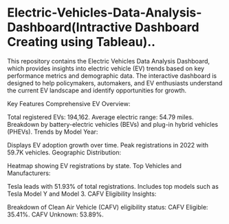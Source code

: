# Electric-Vehicles-Data-Analysis-Dashboard(Intractive Dashboard Creating using Tableau)..

This repository contains the Electric Vehicles Data Analysis Dashboard, which provides insights into electric vehicle (EV) trends based on key performance metrics and demographic data. The interactive dashboard is designed to help policymakers, automakers, and EV enthusiasts understand the current EV landscape and identify opportunities for growth.

Key Features
Comprehensive EV Overview:

Total registered EVs: 194,162.
Average electric range: 54.79 miles.
Breakdown by battery-electric vehicles (BEVs) and plug-in hybrid vehicles (PHEVs).
Trends by Model Year:

Displays EV adoption growth over time.
Peak registrations in 2022 with 59.7K vehicles.
Geographic Distribution:

Heatmap showing EV registrations by state.
Top Vehicles and Manufacturers:

Tesla leads with 51.93% of total registrations.
Includes top models such as Tesla Model Y and Model 3.
CAFV Eligibility Insights:

Breakdown of Clean Air Vehicle (CAFV) eligibility status:
CAFV Eligible: 35.41%.
CAFV Unknown: 53.89%.
